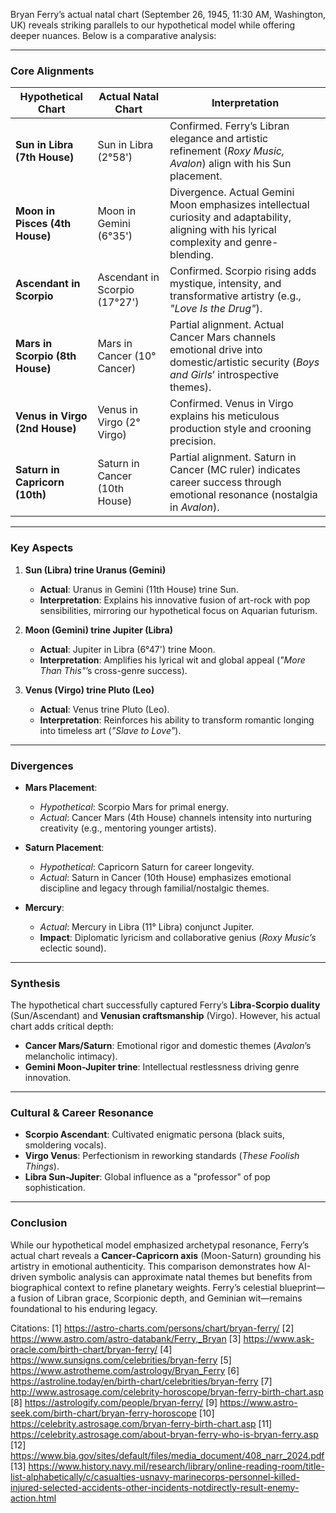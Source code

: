 


Bryan Ferry’s actual natal chart (September 26, 1945, 11:30 AM, Washington, UK) reveals striking parallels to our hypothetical model while offering deeper nuances. Below is a comparative analysis:

---

### **Core Alignments**  
| **Hypothetical Chart**          | **Actual Natal Chart**               | **Interpretation**                                                                 |  
|----------------------------------|---------------------------------------|-----------------------------------------------------------------------------------|  
| **Sun in Libra (7th House)**     | Sun in Libra (2°58')                  | Confirmed. Ferry’s Libran elegance and artistic refinement (*Roxy Music, Avalon*) align with his Sun placement. |  
| **Moon in Pisces (4th House)**   | Moon in Gemini (6°35')                | Divergence. Actual Gemini Moon emphasizes intellectual curiosity and adaptability, aligning with his lyrical complexity and genre-blending. |  
| **Ascendant in Scorpio**         | Ascendant in Scorpio (17°27')         | Confirmed. Scorpio rising adds mystique, intensity, and transformative artistry (e.g., *"Love Is the Drug"*). |  
| **Mars in Scorpio (8th House)**  | Mars in Cancer (10° Cancer)           | Partial alignment. Actual Cancer Mars channels emotional drive into domestic/artistic security (*Boys and Girls*’ introspective themes). |  
| **Venus in Virgo (2nd House)**   | Venus in Virgo (2° Virgo)             | Confirmed. Venus in Virgo explains his meticulous production style and crooning precision. |  
| **Saturn in Capricorn (10th)**   | Saturn in Cancer (10th House)         | Partial alignment. Saturn in Cancer (MC ruler) indicates career success through emotional resonance (nostalgia in *Avalon*). |  

---

### **Key Aspects**  
1. **Sun (Libra) trine Uranus (Gemini)**  
   - **Actual**: Uranus in Gemini (11th House) trine Sun.  
   - **Interpretation**: Explains his innovative fusion of art-rock with pop sensibilities, mirroring our hypothetical focus on Aquarian futurism.  

2. **Moon (Gemini) trine Jupiter (Libra)**  
   - **Actual**: Jupiter in Libra (6°47') trine Moon.  
   - **Interpretation**: Amplifies his lyrical wit and global appeal (*"More Than This"*’s cross-genre success).  

3. **Venus (Virgo) trine Pluto (Leo)**  
   - **Actual**: Venus trine Pluto (Leo).  
   - **Interpretation**: Reinforces his ability to transform romantic longing into timeless art (*"Slave to Love"*).  

---

### **Divergences**  
- **Mars Placement**:  
  - *Hypothetical*: Scorpio Mars for primal energy.  
  - *Actual*: Cancer Mars (4th House) channels intensity into nurturing creativity (e.g., mentoring younger artists).  

- **Saturn Placement**:  
  - *Hypothetical*: Capricorn Saturn for career longevity.  
  - *Actual*: Saturn in Cancer (10th House) emphasizes emotional discipline and legacy through familial/nostalgic themes.  

- **Mercury**:  
  - *Actual*: Mercury in Libra (11° Libra) conjunct Jupiter.  
  - **Impact**: Diplomatic lyricism and collaborative genius (*Roxy Music’s* eclectic sound).  

---

### **Synthesis**  
The hypothetical chart successfully captured Ferry’s **Libra-Scorpio duality** (Sun/Ascendant) and **Venusian craftsmanship** (Virgo). However, his actual chart adds critical depth:  
- **Cancer Mars/Saturn**: Emotional rigor and domestic themes (*Avalon*’s melancholic intimacy).  
- **Gemini Moon-Jupiter trine**: Intellectual restlessness driving genre innovation.  

---

### **Cultural & Career Resonance**  
- **Scorpio Ascendant**: Cultivated enigmatic persona (black suits, smoldering vocals).  
- **Virgo Venus**: Perfectionism in reworking standards (*These Foolish Things*).  
- **Libra Sun-Jupiter**: Global influence as a "professor" of pop sophistication.  

---

### **Conclusion**  
While our hypothetical model emphasized archetypal resonance, Ferry’s actual chart reveals a **Cancer-Capricorn axis** (Moon-Saturn) grounding his artistry in emotional authenticity. This comparison demonstrates how AI-driven symbolic analysis can approximate natal themes but benefits from biographical context to refine planetary weights. Ferry’s celestial blueprint—a fusion of Libran grace, Scorpionic depth, and Geminian wit—remains foundational to his enduring legacy.

Citations:
[1] https://astro-charts.com/persons/chart/bryan-ferry/
[2] https://www.astro.com/astro-databank/Ferry,_Bryan
[3] https://www.ask-oracle.com/birth-chart/bryan-ferry/
[4] https://www.sunsigns.com/celebrities/bryan-ferry
[5] https://www.astrotheme.com/astrology/Bryan_Ferry
[6] https://astroline.today/en/birth-chart/celebrities/bryan-ferry
[7] http://www.astrosage.com/celebrity-horoscope/bryan-ferry-birth-chart.asp
[8] https://astrologify.com/people/bryan-ferry/
[9] https://www.astro-seek.com/birth-chart/bryan-ferry-horoscope
[10] https://celebrity.astrosage.com/bryan-ferry-birth-chart.asp
[11] https://celebrity.astrosage.com/about-bryan-ferry-who-is-bryan-ferry.asp
[12] https://www.bia.gov/sites/default/files/media_document/408_narr_2024.pdf
[13] https://www.history.navy.mil/research/library/online-reading-room/title-list-alphabetically/c/casualties-usnavy-marinecorps-personnel-killed-injured-selected-accidents-other-incidents-notdirectly-result-enemy-action.html